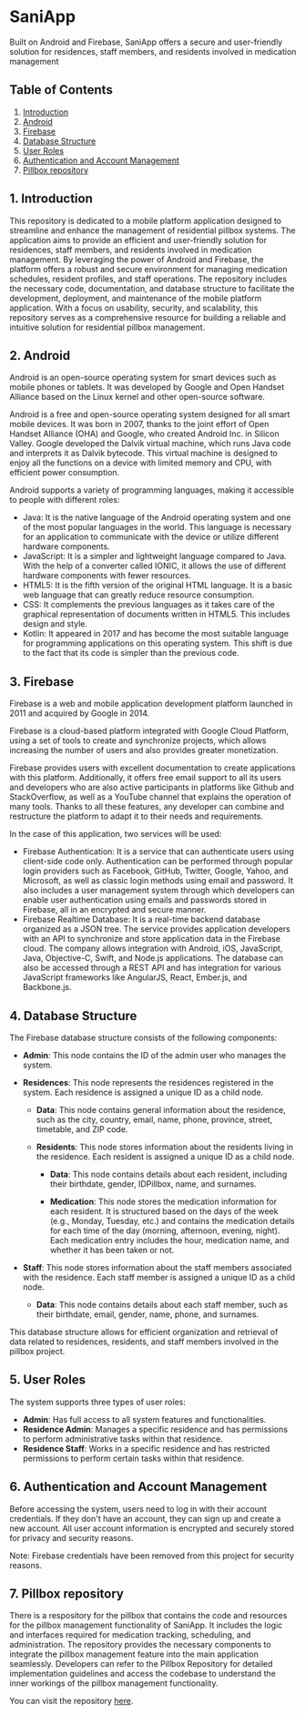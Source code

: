 # SaniApp

Built on Android and Firebase, SaniApp offers a secure and user-friendly solution for residences, staff members, and residents involved in medication management

## Table of Contents

1. [Introduction](#introduction)
2. [Android](#android)
3. [Firebase](#firebase)
4. [Database Structure](#database-structure)
5. [User Roles](#user-roles)
6. [Authentication and Account Management](#authentication-and-account-management)
7. [Pillbox repository](#pillbox-repository)

## 1. Introduction<a name="introduction"></a>

This repository is dedicated to a mobile platform application designed to streamline and enhance the management of residential pillbox systems. The application aims to provide an efficient and user-friendly solution for residences, staff members, and residents involved in medication management. By leveraging the power of Android and Firebase, the platform offers a robust and secure environment for managing medication schedules, resident profiles, and staff operations.
The repository includes the necessary code, documentation, and database structure to facilitate the development, deployment, and maintenance of the mobile platform application. With a focus on usability, security, and scalability, this repository serves as a comprehensive resource for building a reliable and intuitive solution for residential pillbox management.

## 2. Android<a name="android"></a>

Android is an open-source operating system for smart devices such as mobile phones or tablets. It was developed by Google and Open Handset Alliance based on the Linux kernel and other open-source software.

Android is a free and open-source operating system designed for all smart mobile devices. It was born in 2007, thanks to the joint effort of Open Handset Alliance (OHA) and Google, who created Android Inc. in Silicon Valley. Google developed the Dalvik virtual machine, which runs Java code and interprets it as Dalvik bytecode. This virtual machine is designed to enjoy all the functions on a device with limited memory and CPU, with efficient power consumption.

Android supports a variety of programming languages, making it accessible to people with different roles:
- Java: It is the native language of the Android operating system and one of the most popular languages in the world. This language is necessary for an application to communicate with the device or utilize different hardware components.
- JavaScript: It is a simpler and lightweight language compared to Java. With the help of a converter called IONIC, it allows the use of different hardware components with fewer resources.
- HTML5: It is the fifth version of the original HTML language. It is a basic web language that can greatly reduce resource consumption.
- CSS: It complements the previous languages as it takes care of the graphical representation of documents written in HTML5. This includes design and style.
- Kotlin: It appeared in 2017 and has become the most suitable language for programming applications on this operating system. This shift is due to the fact that its code is simpler than the previous code.

## 3. Firebase<a name="firebase"></a>

Firebase is a web and mobile application development platform launched in 2011 and acquired by Google in 2014.

Firebase is a cloud-based platform integrated with Google Cloud Platform, using a set of tools to create and synchronize projects, which allows increasing the number of users and also provides greater monetization.

Firebase provides users with excellent documentation to create applications with this platform. Additionally, it offers free email support to all its users and developers who are also active participants in platforms like Github and StackOverflow, as well as a YouTube channel that explains the operation of many tools. Thanks to all these features, any developer can combine and restructure the platform to adapt it to their needs and requirements.

In the case of this application, two services will be used:
- Firebase Authentication: It is a service that can authenticate users using client-side code only. Authentication can be performed through popular login providers such as Facebook, GitHub, Twitter, Google, Yahoo, and Microsoft, as well as classic login methods using email and password. It also includes a user management system through which developers can enable user authentication using emails and passwords stored in Firebase, all in an encrypted and secure manner.
- Firebase Realtime Database: It is a real-time backend database organized as a JSON tree. The service provides application developers with an API to synchronize and store application data in the Firebase cloud. The company allows integration with Android, iOS, JavaScript, Java, Objective-C, Swift, and Node.js applications. The database can also be accessed through a REST API and has integration for various JavaScript frameworks like AngularJS, React, Ember.js, and Backbone.js.

## 4. Database Structure<a name="database-structure"></a>

The Firebase database structure consists of the following components:
- **Admin**: This node contains the ID of the admin user who manages the system.

- **Residences**: This node represents the residences registered in the system. Each residence is assigned a unique ID as a child node.

  - **Data**: This node contains general information about the residence, such as the city, country, email, name, phone, province, street, timetable, and ZIP code.

  - **Residents**: This node stores information about the residents living in the residence. Each resident is assigned a unique ID as a child node.

    - **Data**: This node contains details about each resident, including their birthdate, gender, IDPillbox, name, and surnames.

    - **Medication**: This node stores the medication information for each resident. It is structured based on the days of the week (e.g., Monday, Tuesday, etc.) and contains the medication details for each time of the day (morning, afternoon, evening, night). Each medication entry includes the hour, medication name, and whether it has been taken or not.

- **Staff**: This node stores information about the staff members associated with the residence. Each staff member is assigned a unique ID as a child node.

  - **Data**: This node contains details about each staff member, such as their birthdate, email, gender, name, phone, and surnames.

This database structure allows for efficient organization and retrieval of data related to residences, residents, and staff members involved in the pillbox project.

## 5. User Roles<a name="user-roles"></a>

The system supports three types of user roles:
- **Admin**: Has full access to all system features and functionalities.
- **Residence Admin**: Manages a specific residence and has permissions to perform administrative tasks within that residence.
- **Residence Staff**: Works in a specific residence and has restricted permissions to perform certain tasks within that residence.

## 6. Authentication and Account Management<a name="authentication-and-account-management"></a>

Before accessing the system, users need to log in with their account credentials. If they don't have an account, they can sign up and create a new account. All user account information is encrypted and securely stored for privacy and security reasons.

Note: Firebase credentials have been removed from this project for security reasons.

## 7. Pillbox repository<a name="pillbox-repository"></a>

There is a respository for the pillbox that contains the code and resources for the pillbox management functionality of SaniApp. It includes the logic and interfaces required for medication tracking, scheduling, and administration. The repository provides the necessary components to integrate the pillbox management feature into the main application seamlessly. Developers can refer to the Pillbox Repository for detailed implementation guidelines and access the codebase to understand the inner workings of the pillbox management functionality.

You can visit the repository [here]([https://openai.com](https://github.com/Digitalizer01/SaniApp-Pillbox)).
